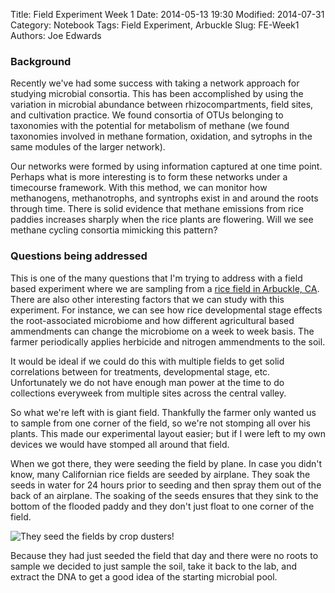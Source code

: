 Title: Field Experiment Week 1
Date: 2014-05-13 19:30
Modified: 2014-07-31
Category: Notebook
Tags: Field Experiment, Arbuckle
Slug: FE-Week1
Authors: Joe Edwards

### Background
Recently we've had some success with taking a network approach for studying microbial consortia.  This has been accomplished by using the variation in microbial abundance between rhizocompartments, field sites, and cultivation practice.  We found consortia of OTUs belonging to taxonomies with the potential for metabolism of methane (we found taxonomies involved in methane formation, oxidation, and sytrophs in the same modules of the larger network).

Our networks were formed by using information captured at one time point.  Perhaps what is more interesting is to form these networks under a timecourse framework.  With this method, we can monitor how methanogens, methanotrophs, and syntrophs exist in and around the roots through time.  There is solid evidence that methane emissions from rice paddies increases sharply when the rice plants are flowering.  Will we see methane cycling consortia mimicking this pattern?  


### Questions being addressed
This is one of the many questions that I'm trying to address with a field based experiment where we are sampling from a [rice field in Arbuckle, CA].  There are also other interesting factors that we can study with this experiment.  For instance, we can see how rice developmental stage effects the root-associated microbiome and how different agricultural based ammendments can change the microbiome on a week to week basis.  The farmer periodically applies herbicide and nitrogen ammendments to the soil.

It would be ideal if we could do this with multiple fields to get solid correlations between for treatments, developmental stage, etc.  Unfortunately we do not have enough man power at the time to do collections everyweek from multiple sites across the central valley.

So what we're left with is giant field.  Thankfully the farmer only wanted us to sample from one corner of the field, so we're not stomping all over his plants.  This made our experimental layout easier; but if I were left to my own devices we would have stomped all around that field.

When we got there, they were seeding the field by plane.  In case you didn't know, many Californian rice fields are seeded by airplane.  They soak the seeds in water for 24 hours prior to seeding and then spray them out of the back of an airplane.  The soaking of the seeds ensures that they sink to the bottom of the flooded paddy and they don't just float to one corner of the field.

![They seed the fields by crop dusters!]({filename}/images/duster2.jpg)

Because they had just seeded the field that day and there were no roots to sample we decided to just sample the soil, take it back to the lab, and extract the DNA to get a good idea of the starting microbial pool.

[rice field in Arbuckle, CA]: https://goo.gl/maps/N70b9

<!--
<img src="/images/2014-05-20 15.33.48.jpg" alt="Drawing" style="width: 700px;"/>
-->